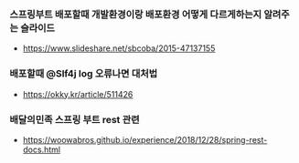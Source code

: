 ### 스프링부트 배포할때 개발환경이랑 배포환경 어떻게 다르게하는지 알려주는 슬라이드
  - <https://www.slideshare.net/sbcoba/2015-47137155>



### 배포할때 @Slf4j log 오류나면 대처법
  - <https://okky.kr/article/511426>


### 배달의민족 스프링 부트 rest 관련  
  - <https://woowabros.github.io/experience/2018/12/28/spring-rest-docs.html>
